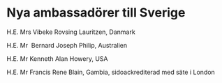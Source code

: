 # Nya ambassadörer till Sverige

H.E. Mrs Vibeke Rovsing Lauritzen, Danmark

H.E. Mr  Bernard Joseph Philip, Australien

H.E. Mr Kenneth Alan Howery, USA

H.E. Mr Francis Rene Blain, Gambia, sidoackrediterad med säte i London
